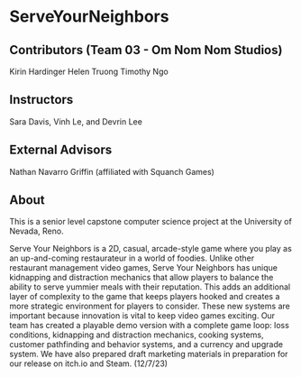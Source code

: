 # ServeYourNeighbors

## Contributors (Team 03 - Om Nom Nom Studios)
Kirin Hardinger
Helen Truong
Timothy Ngo

## Instructors
Sara Davis, Vinh Le, and Devrin Lee

## External Advisors
Nathan Navarro Griffin (affiliated with Squanch Games)

## About 
This is a senior level capstone computer science project at the University of Nevada, Reno.

Serve Your Neighbors is a 2D, casual, arcade-style game where you play as an up-and-coming restaurateur in a world of foodies. Unlike other restaurant management video games, Serve Your Neighbors has unique kidnapping and distraction mechanics that allow players to balance the ability to serve yummier meals with their reputation. This adds an additional layer of complexity to the game that keeps players hooked and creates a more strategic environment for players to consider. These new systems are important because innovation is vital to keep video games exciting. Our team has created a playable demo version with a complete game loop: loss conditions, kidnapping and distraction mechanics, cooking systems, customer pathfinding and behavior systems, and a currency and upgrade system. We have also prepared draft marketing materials in preparation for our release on itch.io and Steam. (12/7/23)

